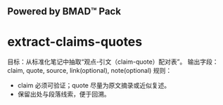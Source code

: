 ## Powered by BMAD™ Pack

# extract-claims-quotes

目标：从标准化笔记中抽取“观点-引文（claim-quote）配对表”。
输出字段：claim, quote, source, link(optional), note(optional)
规则：
- claim 必须可验证；quote 尽量为原文摘录或近似复述。
- 保留出处与段落线索，便于回溯。

